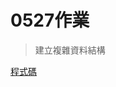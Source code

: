 # 0527作業
> 建立複雜資料結構

[程式碼](https://github.com/LanvisWei/__11304_python_2024_tvdi__/blob/main/homework/%E9%AD%8F%E5%A4%A9%E5%8E%9A/issue65/issue65.ipynb)